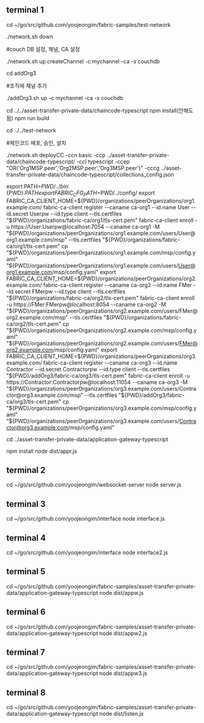 ## terminal 1
cd ~/go/src/github.com/yoojeongim/fabric-samples/test-network

./network.sh down

#couch DB 설정, 채널, CA 설정

./network.sh up createChannel -c mychannel -ca -s couchdb

cd addOrg3

#조직에 채널 추가

./addOrg3.sh up -c mychannel -ca -s couchdb

cd ../../asset-transfer-private-data/chaincode-typescript
npm install(안해도 됨)
npm run build

cd ../../test-network

#체인코드 배포, 승인, 설치

./network.sh deployCC -ccn basic -ccp ../asset-transfer-private-data/chaincode-typescript/ -ccl typescript -ccep "OR('Org1MSP.peer','Org2MSP.peer','Org3MSP.peer')" -cccg ../asset-transfer-private-data/chaincode-typescript/collections_config.json
 
export PATH=${PWD}/../bin:${PWD}:$PATH
export FABRIC_CFG_PATH=$PWD/../config/
export FABRIC_CA_CLIENT_HOME=${PWD}/organizations/peerOrganizations/org1.example.com/
fabric-ca-client register --caname ca-org1 --id.name User --id.secret Userpw --id.type client --tls.certfiles "${PWD}/organizations/fabric-ca/org1/tls-cert.pem"
fabric-ca-client enroll -u https://User:Userpw@localhost:7054 --caname ca-org1 -M "${PWD}/organizations/peerOrganizations/org1.example.com/users/User@org1.example.com/msp" --tls.certfiles "${PWD}/organizations/fabric-ca/org1/tls-cert.pem"
cp "${PWD}/organizations/peerOrganizations/org1.example.com/msp/config.yaml" "${PWD}/organizations/peerOrganizations/org1.example.com/users/User@org1.example.com/msp/config.yaml"
export FABRIC_CA_CLIENT_HOME=${PWD}/organizations/peerOrganizations/org2.example.com/
fabric-ca-client register --caname ca-org2 --id.name FMer --id.secret FMerpw --id.type client --tls.certfiles "${PWD}/organizations/fabric-ca/org2/tls-cert.pem"
fabric-ca-client enroll -u https://FMer:FMerpw@localhost:8054 --caname ca-org2 -M "${PWD}/organizations/peerOrganizations/org2.example.com/users/FMer@org2.example.com/msp" --tls.certfiles "${PWD}/organizations/fabric-ca/org2/tls-cert.pem"
cp "${PWD}/organizations/peerOrganizations/org2.example.com/msp/config.yaml" "${PWD}/organizations/peerOrganizations/org2.example.com/users/FMer@org2.example.com/msp/config.yaml"
export FABRIC_CA_CLIENT_HOME=${PWD}/organizations/peerOrganizations/org3.example.com/
fabric-ca-client register --caname ca-org3 --id.name Contractor --id.secret Contractorpw --id.type client --tls.certfiles "${PWD}/addOrg3/fabric-ca/org3/tls-cert.pem"
fabric-ca-client enroll -u https://Contractor:Contractorpw@localhost:11054 --caname ca-org3 -M "${PWD}/organizations/peerOrganizations/org3.example.com/users/Contractor@org3.example.com/msp" --tls.certfiles "${PWD}/addOrg3/fabric-ca/org3/tls-cert.pem"
cp "${PWD}/organizations/peerOrganizations/org3.example.com/msp/config.yaml" "${PWD}/organizations/peerOrganizations/org3.example.com/users/Contractor@org3.example.com/msp/config.yaml"

cd ../asset-transfer-private-data/application-gateway-typescript

npm install
node dist/appr.js

## terminal 2
cd ~/go/src/github.com/yoojeongim/websocket-server
node server.js

## terminal 3
cd ~/go/src/github.com/yoojeongim/interface
node interface.js

## terminal 4
cd ~/go/src/github.com/yoojeongim/interface
node interface2.js

## terminal 5
cd ~/go/src/github.com/yoojeongim/fabric-samples/asset-transfer-private-data/application-gateway-typescript
node dist/appw.js

## terminal 6
cd ~/go/src/github.com/yoojeongim/fabric-samples/asset-transfer-private-data/application-gateway-typescript
node dist/appw2.js

## terminal 7
cd ~/go/src/github.com/yoojeongim/fabric-samples/asset-transfer-private-data/application-gateway-typescript
node dist/appw3.js

## terminal 8
cd ~/go/src/github.com/yoojeongim/fabric-samples/asset-transfer-private-data/application-gateway-typescript
node dist/listen.js

